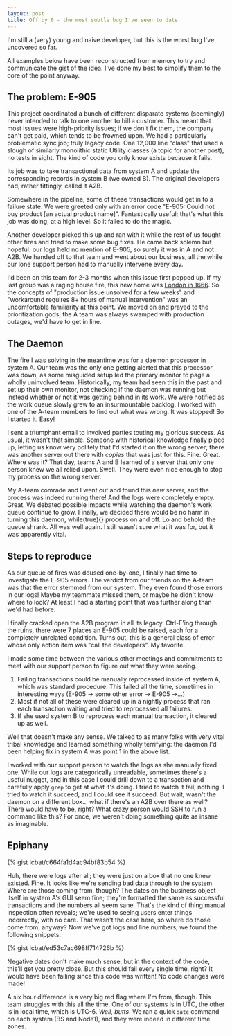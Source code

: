 ```yaml
---
layout: post
title: Off by 6 - the most subtle bug I've seen to date
---
```


I'm still a (very) young and naive developer, but this is the worst bug I've uncovered so far.

All examples below have been reconstructed from memory to try and communicate the gist of the idea. I've done my best to simplify them to the core of the point anyway.

## The problem:  E-905

This project coordinated a bunch of different disparate systems (seemingly) never intended to talk to one another to bill a customer. This meant that most issues were high-priority issues; if we don't fix them, the company can't get paid, which tends to be frowned upon. We had a particularly problematic sync job; truly legacy code. One 12,000 line "class" that used a slough of similarly monolithic static Utility classes (a topic for another post), no tests in sight. The kind of code you only know exists because it fails.

Its job was to take transactional data from system A and update the corresponding records in system B (we owned B). The original developers had, rather fittingly, called it A2B.

Somewhere in the pipeline, some of these transactions would get in to a failure state. We were greeted only with an error code "E-905:  Could not buy product [an actual product name]". Fantastically useful; that's what this job was doing, at a high level. So it failed to do the magic.

Another developer picked this up and ran with it while the rest of us fought other fires and tried to make some bug fixes. He came back solemn but hopeful:  our logs held no mention of E-905, so surely it was in A and not A2B. We handed off to that team and went about our business, all the while our lone support person had to manually intervene every day.

I'd been on this team for 2-3 months when this issue first popped up. If my last group was a raging house fire, this new home was [London in 1666](https://en.wikipedia.org/wiki/Great_Fire_of_London). So the concepts of "production issue unsolved for a few weeks" and "workaround requires 8+ hours of manual intervention" was an uncomfortable familiarity at this point. We moved on and prayed to the prioritization gods; the A team was always swamped with production outages, we'd have to get in line.

## The Daemon

The fire I was solving in the meantime was for a daemon processor in system A. Our team was the only one getting alerted that this processor was down, as some misguided setup led the primary monitor to page a wholly uninvolved team. Historically, my team had seen this in the past and set up their own monitor, not checking if the daemon was running but instead whether or not it was getting behind in its work. We were notified as the work queue slowly grew to an insurmountable backlog. I worked with one of the A-team members to find out what was wrong. It was stopped! So I started it. Easy!

I sent a triumphant email to involved parties touting my glorious success. As usual, it wasn't that simple. Someone with historical knowledge finally piped up, letting us know very politely that I'd started it on the wrong server; there was another server out there with _copies_ that was just for this. Fine. Great. Where was it? That day, teams A and B learned of a server that only one person knew we all relied upon. Swell. They were even nice enough to stop my process on the wrong server.

My A-team comrade and I went out and found this _new_ server, and the process was indeed running there! And the logs were completely empty. Great. We debated possible impacts while watching the daemon's work queue continue to grow. Finally, we decided there would be no harm in turning this daemon, while(true){} process on and off. Lo and behold, the queue shrank. All was well again. I still wasn't sure what it was for, but it was apparently vital.

## Steps to reproduce

As our queue of fires was doused one-by-one, I finally had time to investigate the E-905 errors. The verdict from our friends on the A-team was that the error stemmed from our system. They even found those errors in our logs! Maybe my teammate missed them, or maybe he didn't know where to look? At least I had a starting point that was further along than we'd had before.

I finally cracked open the A2B program in all its legacy. Ctrl-F'ing through the ruins, there were 7 places an E-905 could be raised, each for a completely unrelated condition. Turns out, this is a general class of error whose only action item was "call the developers". My favorite.

I made some time between the various other meetings and commitments to meet with our support person to figure out what they were seeing.

1. Failing transactions could be manually reprocessed inside of system A, which was standard procedure. This failed all the time, sometimes in interesting ways (E-905 -> some other error -> E-905 ->...)
2. Most if not all of these were cleared up in a nightly process that ran each transaction waiting and tried to reprocessed all failures.
3. If she used system B to reprocess each manual transaction, it cleared up as well.

Well that doesn't make any sense. We talked to as many folks with very vital tribal knowledge and learned something wholly terrifying:  the daemon I'd been helping fix in system A was point 1 in the above list.

I worked with our support person to watch the logs as she manually fixed one. While our logs are categorically unreadable, sometimes there's a useful nugget, and in this case I could drill down to a transaction and carefully apply `grep` to get at what it's doing. I tried to watch it fail; nothing. I tried to watch it succeed, and I could see it succeed. But wait, wasn't the daemon on a different box... what if there's an A2B over there as well? There would have to be, right? What crazy person would SSH to run a command like this? For once, we weren't doing something quite as insane as imaginable.

## Epiphany

{% gist icbat/c664fa1d4ac94bf83b54 %}

Huh, there were logs after all; they were just on a box that no one knew existed. Fine. It looks like we're sending bad data through to the system. Where are those coming from, though? The dates on the business object itself in system A's GUI seem fine; they're formatted the same as successful transactions and the numbers all seem sane. That's the kind of thing manual inspection often reveals; we're used to seeing users enter things incorrectly, with no care. That wasn't the case here, so where do those come from, anyway? Now we've got logs and line numbers, we found the following snippets:

{% gist icbat/ed53c7ac698ff714726b %}

Negative dates don't make much sense, but in the context of the code, this'll get you pretty close. But this should fail every single time, right? It would have been failing since this code was written! No code changes were made!

A six hour difference is a very big red flag where I'm from, though. This team struggles with this all the time. One of our systems is in UTC, the other is in local time, which is UTC-6. _Well, butts_. We ran a quick `date` command on each system (BS and Node1), and they were indeed in different time zones. 
